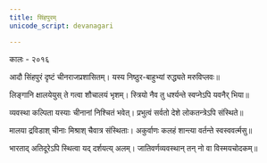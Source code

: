 ```yaml
---
title: सिंहपुरम्
unicode_script: devanagari

---
```


कालः - २०१६

आदौ सिंहपुरं दृष्टं चीनराजप्रशासितम्।
यस्य निष्ठुर-बाहुभ्यां रुद्ध्यते मरुविप्लवः॥

लिङ्गानि क्षालयेयुस् ते गत्वा शौचालयं भृशम्।
स्त्रियो नैव तु धर्श्यन्ते स्वप्नेऽपि यवनैर् भिया॥

व्यवस्था कल्पिता यस्याः चीनानां निश्चितं भवेत्।
प्रभुत्वं सर्वतो देशे लोकतन्त्रेऽपि संस्थिते॥

मालया द्रविडाश् चीनाः मिश्राश् चैवात्र संस्थिताः।
अकुर्वाणः कलहं शान्त्या वर्तन्ते स्वस्ववर्त्मसु॥

भारताद् अतिदूरेऽपि स्थित्वा यद् दर्शयत्य् अलम्।
जातिवर्णव्यवस्थान् तन् नो वा विस्मयचोदकम्॥
